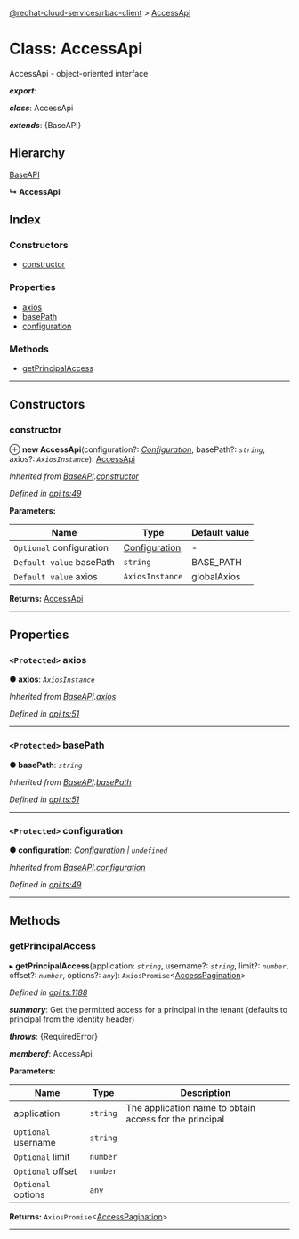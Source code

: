[@redhat-cloud-services/rbac-client](../README.md) > [AccessApi](../classes/accessapi.md)

# Class: AccessApi

AccessApi - object-oriented interface

*__export__*: 

*__class__*: AccessApi

*__extends__*: {BaseAPI}

## Hierarchy

 [BaseAPI](baseapi.md)

**↳ AccessApi**

## Index

### Constructors

* [constructor](accessapi.md#constructor)

### Properties

* [axios](accessapi.md#axios)
* [basePath](accessapi.md#basepath)
* [configuration](accessapi.md#configuration)

### Methods

* [getPrincipalAccess](accessapi.md#getprincipalaccess)

---

## Constructors

<a id="constructor"></a>

###  constructor

⊕ **new AccessApi**(configuration?: *[Configuration](configuration.md)*, basePath?: *`string`*, axios?: *`AxiosInstance`*): [AccessApi](accessapi.md)

*Inherited from [BaseAPI](baseapi.md).[constructor](baseapi.md#constructor)*

*Defined in [api.ts:49](https://github.com/RedHatInsights/javascript-clients/blob/master/packages/rbac/api.ts#L49)*

**Parameters:**

| Name | Type | Default value |
| ------ | ------ | ------ |
| `Optional` configuration | [Configuration](configuration.md) | - |
| `Default value` basePath | `string` |  BASE_PATH |
| `Default value` axios | `AxiosInstance` |  globalAxios |

**Returns:** [AccessApi](accessapi.md)

___

## Properties

<a id="axios"></a>

### `<Protected>` axios

**● axios**: *`AxiosInstance`*

*Inherited from [BaseAPI](baseapi.md).[axios](baseapi.md#axios)*

*Defined in [api.ts:51](https://github.com/RedHatInsights/javascript-clients/blob/master/packages/rbac/api.ts#L51)*

___
<a id="basepath"></a>

### `<Protected>` basePath

**● basePath**: *`string`*

*Inherited from [BaseAPI](baseapi.md).[basePath](baseapi.md#basepath)*

*Defined in [api.ts:51](https://github.com/RedHatInsights/javascript-clients/blob/master/packages/rbac/api.ts#L51)*

___
<a id="configuration"></a>

### `<Protected>` configuration

**● configuration**: *[Configuration](configuration.md) \| `undefined`*

*Inherited from [BaseAPI](baseapi.md).[configuration](baseapi.md#configuration)*

*Defined in [api.ts:49](https://github.com/RedHatInsights/javascript-clients/blob/master/packages/rbac/api.ts#L49)*

___

## Methods

<a id="getprincipalaccess"></a>

###  getPrincipalAccess

▸ **getPrincipalAccess**(application: *`string`*, username?: *`string`*, limit?: *`number`*, offset?: *`number`*, options?: *`any`*): `AxiosPromise`<[AccessPagination](../interfaces/accesspagination.md)>

*Defined in [api.ts:1188](https://github.com/RedHatInsights/javascript-clients/blob/master/packages/rbac/api.ts#L1188)*

*__summary__*: Get the permitted access for a principal in the tenant (defaults to principal from the identity header)

*__throws__*: {RequiredError}

*__memberof__*: AccessApi

**Parameters:**

| Name | Type | Description |
| ------ | ------ | ------ |
| application | `string` |  The application name to obtain access for the principal |
| `Optional` username | `string` |
| `Optional` limit | `number` |
| `Optional` offset | `number` |
| `Optional` options | `any` |

**Returns:** `AxiosPromise`<[AccessPagination](../interfaces/accesspagination.md)>

___

